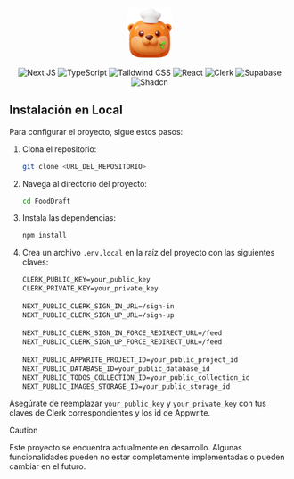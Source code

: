 <p align="center">
  <img src="src/images/Logo.png" alt="Logo" width="80">
</p>

<div align="center">

![Next JS](https://img.shields.io/badge/Next-black?style=for-the-badge&logo=next.js&logoColor=white)
![TypeScript](https://img.shields.io/badge/typescript-%23007ACC.svg?style=for-the-badge&logo=typescript&logoColor=white)
![Taildwind CSS](https://img.shields.io/badge/tailwindcss-%2338B2AC.svg?style=for-the-badge&logo=tailwind-css&logoColor=white)
![React](https://img.shields.io/badge/react-%2320232a.svg?style=for-the-badge&logo=react&logoColor=%2361DAFB)
![Clerk](https://img.shields.io/badge/Clerk-indigo?style=for-the-badge&logo=clerk&logoColor=white)
![Supabase](https://img.shields.io/badge/Supabase-4A3E2A?style=for-the-badge&logo=supabase&logoColor=white)
![Shadcn](https://img.shields.io/badge/shadcn-%23FF0000.svg?style=for-the-badge&logo=shadcn&logoColor=white)

</div>

## Instalación en Local

Para configurar el proyecto, sigue estos pasos:

1. Clona el repositorio:
    ```bash
    git clone <URL_DEL_REPOSITORIO>
    ```

2. Navega al directorio del proyecto:
    ```bash
    cd FoodDraft
    ```

3. Instala las dependencias:
    ```bash
    npm install
    ```

4. Crea un archivo `.env.local` en la raíz del proyecto con las siguientes claves:
    ```env
    CLERK_PUBLIC_KEY=your_public_key
    CLERK_PRIVATE_KEY=your_private_key

    NEXT_PUBLIC_CLERK_SIGN_IN_URL=/sign-in
    NEXT_PUBLIC_CLERK_SIGN_UP_URL=/sign-up

    NEXT_PUBLIC_CLERK_SIGN_IN_FORCE_REDIRECT_URL=/feed
    NEXT_PUBLIC_CLERK_SIGN_UP_FORCE_REDIRECT_URL=/feed
    
    NEXT_PUBLIC_APPWRITE_PROJECT_ID=your_public_project_id
    NEXT_PUBLIC_DATABASE_ID=your_public_database_id
    NEXT_PUBLIC_TODOS_COLLECTION_ID=your_public_collection_id
    NEXT_PUBLIC_IMAGES_STORAGE_ID=your_public_storage_id
    
    ```

Asegúrate de reemplazar `your_public_key` y `your_private_key` con tus claves de Clerk correspondientes y los id de Appwrite.


>[!CAUTION] 
> Este proyecto se encuentra actualmente en desarrollo. Algunas funcionalidades pueden no estar completamente implementadas o pueden cambiar en el futuro.